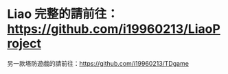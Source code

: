 # Liao 完整的請前往：https://github.com/i19960213/LiaoProject
 另一款塔防遊戲的請前往：https://github.com/i19960213/TDgame
